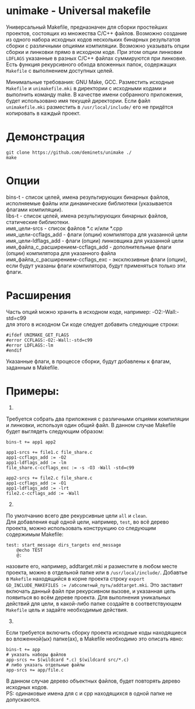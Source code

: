 # unimake - Universal makefile

Универсальный Makefile, предназначен для сборки простейших проектов, состоящих из множества С/С++ файлов.
Возможно создание из одного набора исходных кодов нескольких бинарных результатов сборки с различными опциями компиляции.
Возможно указывать опции сборки и линковки прямо в исходном коде. При этом опции линковки `LDFLAGS` указанные в разных С/С++ файлах суммируются при линковке.
Есть функция рекурсивного обхода вложенных папок, содержащих `Makefile` с выполнением доступных целей.

Минимальные требования: GNU Make, GCC. 
Разместить исходные `Makefile` и `unimakefile.mki` в директории с исходными кодами и выполнить команду make. В качестве имени собранного приложения, будет использовано имя текущей директории. Если файл `unimakefile.mki` разместить в `/usr/local/include/` его не придётся копировать в каждый проект.

# Демонстрация

```
git clone https://github.com/deminets/unimake ./
make
```

# Опции

bins-t - список целей, имена результирующих бинарных файлов, исполняемые файлы или динамические библиотеки (указывается флагами компиляции).  
libs-t - список целей, имена результирующих бинарных файлов, статические библиотеки.   
имя_цели-srcs - список файлов *.c и/или *.cpp   
имя_цели-ccflags_add -  флаги (опции) компилятора для указанной цели   
имя_цели-ldflags_add -  флаги (опции) линковщика для указанной цели   
имя_файла_с_расширением-ccflags_add - дополнительные флаги (опции) компилятора для указанного файла   
имя_файла_с_расширением-ccflags_exc - эксклюзивные флаги (опции), если будут указаны флаги компилятора, будут применяться только эти флаги.   

# Расширения

Часть опций можно хранить в исходном коде, например: -O2:-Wall:-std=c99    
для этого в исходном Си коде следует добавить следующие строки:    
```
#ifdef UNIMAKE_GET_FLAGS
#error CCFLAGS:-O2:-Wall:-std=c99
#error LDFLAGS:-lm
#endif
```
Указанные флаги, в процессе сборки, будут добавлены к флагам, заданным в Makefile.   

# Примеры:

1.  
Требуется собрать два приложения с различными опциями компиляции и линковки, используя один общий файл.
В данном случае Makefile будет выглядеть следующим образом:
```
bins-t += app1 app2   

app1-srcs += file1.c file_share.c   
app1-ccflags_add := -O2  
app1-ldflags_add := -lm  
file_share.c-ccflags_exc := -s -O3 -Wall -std=c99  

app2-srcs += file2.c file_share.c  
app1-ccflags_add := -O1  
app1-ldflags_add := -lrt  
file2.c-ccflags_add := -Wall  
```

2.  
По умолчанию всего две рекурсивные цели `all` и `clean`.   
Для добавления ещё одной цели, например, `test`, во всё дерево проекта, можно использовать конструкцию со следующим содержимым Makefile:   
```
test: start_message dirs_targets end_message
	@echo TEST
	@:
```
 назовите его, например, addtarget.mki и разместите в любом месте проекта, можно в отдельной папке или в `/usr/local/include/`.
Добавтье в `Makefile` находящийся в корне проекта строку `export GD_INCLUDE_MAKEFILES := /абсолютный_путь/addtarget.mki`.
Это заставит включать данный файл при рекурсивном вызове, и указанная цель появиться во всём дереве проекта.
Для выполнения уникальных действий для цели, в какой-либо папке создайте в соответствующем `Makefile` цель и задайте необходимые действия.   
   

3.  
Если требуется включить сборку проекта исходные коды находящиеся во вложенной(ых) папке(ах), в Makefile необходимо это описать явно:   
```
bins-t += app
# указать наборы файлов
app-srcs += $(wildcard *.c) $(wildcard src/*.c)
# либо указать отдельные файлы
app-srcs += app/file.c
```
В данном случае дерево объектных файлов, будет повторять дерево исходных кодов.   
PS: одинаковые имена для c и cpp находящихся в одной папке не допускаются.   
   
